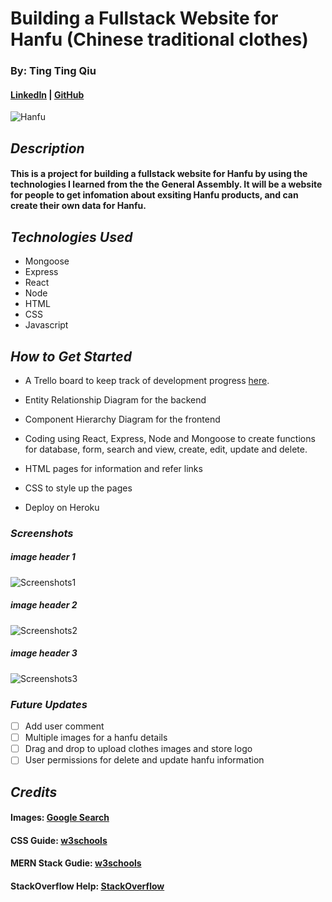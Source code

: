 # Building a Fullstack Website for Hanfu (Chinese traditional clothes)

### By: Ting Ting Qiu

#### [LinkedIn](https://www.linkedin.com/in/ting-ting-qiu-062587246/) | [GitHub](https://github.com/ttqiu)

![Hanfu](https://img2.baidu.com/it/u=937534537,2345953614&fm=253&fmt=auto&app=138&f=JPEG?w=500&h=668)

## **_Description_**

#### This is a project for building a fullstack website for Hanfu by using the technologies I learned from the the General Assembly. It will be a website for people to get infomation about exsiting Hanfu products, and can create their own data for Hanfu.

## **_Technologies Used_**

- Mongoose
- Express
- React
- Node
- HTML
- CSS
- Javascript

## **_How to Get Started_**

- A Trello board to keep track of development progress [here](https://trello.com/b/pLwzrRzd/unit-2-project).

- Entity Relationship Diagram for the backend

- Component Hierarchy Diagram for the frontend

- Coding using React, Express, Node and Mongoose to create functions for database, form, search and view, create, edit, update and delete.

- HTML pages for information and refer links

- CSS to style up the pages

- Deploy on Heroku

### **_Screenshots_**

##### image header 1

![Screenshots1](https://i.ibb.co/DkBzqfX/Screenshot-2023-02-16-194958.png)

##### image header 2

![Screenshots2](https://i.ibb.co/d75QwdV/Screenshot-2023-02-16-195020.png)

##### image header 3

![Screenshots3](https://i.ibb.co/Jk7vyy6/Screenshot-2023-02-16-195134.png)

### **_Future Updates_**

- [ ] Add user comment
- [ ] Multiple images for a hanfu details
- [ ] Drag and drop to upload clothes images and store logo
- [ ] User permissions for delete and update hanfu information

## **_Credits_**

#### Images: [Google Search](https://www.google.com/)

#### CSS Guide: [w3schools](https://www.w3schools.com/css/)

#### MERN Stack Gudie: [w3schools](https://www.mongodb.com/languages/mern-stack-tutorial/)

#### StackOverflow Help: [StackOverflow](https://stackoverflow.com/)
